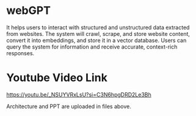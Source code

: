 # webGPT
It helps users to interact with structured and unstructured data extracted from websites. The system will crawl,  scrape, and store website content, convert it into embeddings, and store it in a vector database.  Users can query the system for information and receive accurate, context-rich responses. 

# Youtube Video Link 
https://youtu.be/_NSUYVRxLsU?si=C3N6hpgDRD2Le3Bh

Architecture and PPT are uploaded in files above.
